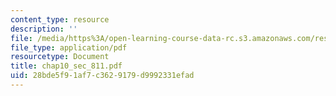 ```yaml
---
content_type: resource
description: ''
file: /media/https%3A/open-learning-course-data-rc.s3.amazonaws.com/res-6-001-continuum-electromechanics-spring-2009/28bde5f91af7c3629179d9992331efad_chap10_sec_811.pdf
file_type: application/pdf
resourcetype: Document
title: chap10_sec_811.pdf
uid: 28bde5f9-1af7-c362-9179-d9992331efad
---
```

